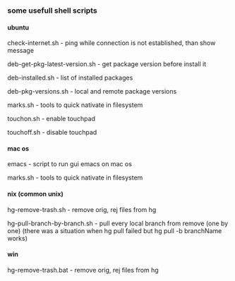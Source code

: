 ### some usefull shell scripts

#### ubuntu

check-internet.sh - ping while connection is not established, than show message

deb-get-pkg-latest-version.sh - get package version before install it

deb-installed.sh - list of installed packages

deb-pkg-versions.sh - local and remote package versions

marks.sh - tools to quick nativate in filesystem

touchon.sh - enable touchpad

touchoff.sh - disable touchpad

#### mac os

emacs - script to run gui emacs on mac os

marks.sh - tools to quick nativate in filesystem

#### nix (common unix)

hg-remove-trash.sh - remove orig, rej files from hg

hg-pull-branch-by-branch.sh - pull every local branch from remove (one by one)
(there was a situation when hg pull failed but hg pull -b branchName works)

#### win

hg-remove-trash.bat - remove orig, rej files from hg 





